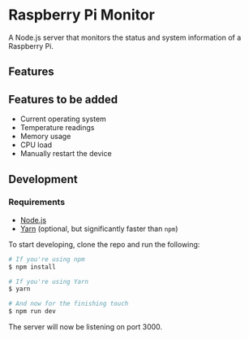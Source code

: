 # Raspberry Pi Monitor

A Node.js server that monitors the status and system information of a Raspberry
Pi.

## Features


## Features to be added
- Current operating system
- Temperature readings
- Memory usage
- CPU load
- Manually restart the device

## Development

### Requirements
- [Node.js](https://goo.gl/QXkkAl)
- [Yarn](https://goo.gl/QRG7dO) (optional, but significantly faster than `npm`)

To start developing, clone the repo and run the following:

```bash
# If you're using npm
$ npm install

# If you're using Yarn
$ yarn

# And now for the finishing touch
$ npm run dev
```

The server will now be listening on port 3000.